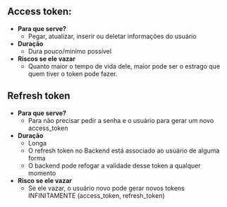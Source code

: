 ## Access token:

- **Para que serve?**
  - Pegar, atualizar, inserir ou deletar informações do usuário
- **Duração**
  - Dura pouco/minímo possível
- **Riscos se ele vazar**
  - Quanto maior o tempo de vida dele, maior pode ser o estrago que quem tiver o token pode fazer.

## Refresh token

- **Para que serve?**
  - Para não precisar pedir a senha e o usuário para gerar um novo access_token
- **Duração**
  - Longa
  - O refresh token no Backend está associado ao usuário de alguma forma
  - O backend pode refogar a validade desse token a qualquer momento
- **Risco se ele vazar**
  - Se ele vazar, o usuário novo pode gerar novos tokens INFINITAMENTE (access_token, refresh_token)

